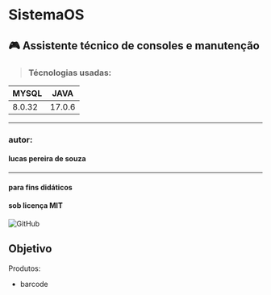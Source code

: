 # SistemaOS
## 🎮 Assistente técnico de consoles e manutenção

> ### Técnologias usadas:
| MYSQL  | JAVA   |
|--------|--------|
| 8.0.32 | 17.0.6 |
___________________
### autor:
#### lucas pereira de souza
___________
#### para fins didáticos
#### sob licença MIT

![GitHub](https://img.shields.io/github/license/lucaspereirasouza/SistemaOS)



## Objetivo
Produtos:
- barcode 
